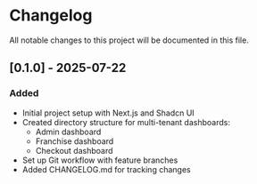 # Changelog

All notable changes to this project will be documented in this file.

## [0.1.0] - 2025-07-22

### Added

- Initial project setup with Next.js and Shadcn UI
- Created directory structure for multi-tenant dashboards:
  - Admin dashboard
  - Franchise dashboard
  - Checkout dashboard
- Set up Git workflow with feature branches
- Added CHANGELOG.md for tracking changes
